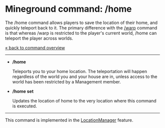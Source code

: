 Mineground command: /home
==========

The /home command allows players to save the location of their home, and quickly teleport back to it. The primary difference with the [/warp](warp.md) command is that whereas /warp is restricted to the player's current world, /home can teleport the player across worlds.

[« back to command overview](../commands.md)

----------
+ **/home**

  Teleports you to your home location. The teleportation will happen regardless of the world you and your house are in, unless access to the world has been restricted by a Management member.
  
+ **/home set**

  Updates the location of home to the very location where this command is executed.

----------

This command is implemented in the [LocationManager](../../src/main/java/com/mineground/features/LocationManager.java) feature.